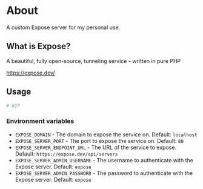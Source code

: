 # About

A custom Expose server for my personal use.

## What is Expose?

A beautiful, fully open-source, tunneling service - written in pure PHP

https://expose.dev/

## Usage

```bash
# WIP
```

### Environment variables

- `EXPOSE_DOMAIN` - The domain to expose the service on. Default: `localhost`
- `EXPOSE_SERVER_PORT` - The port to expose the service on. Default: `80`
- `EXPOSE_SERVER_ENDPOINT_URL` - The URL of the service to expose. Default: `https://expose.dev/api/servers`
- `EXPOSE_SERVER_ADMIN_USERNAME` - The username to authenticate with the Expose server. Default: `expose`
- `EXPOSE_SERVER_ADMIN_PASSWORD` - The password to authenticate with the Expose server. Default: `expose`
